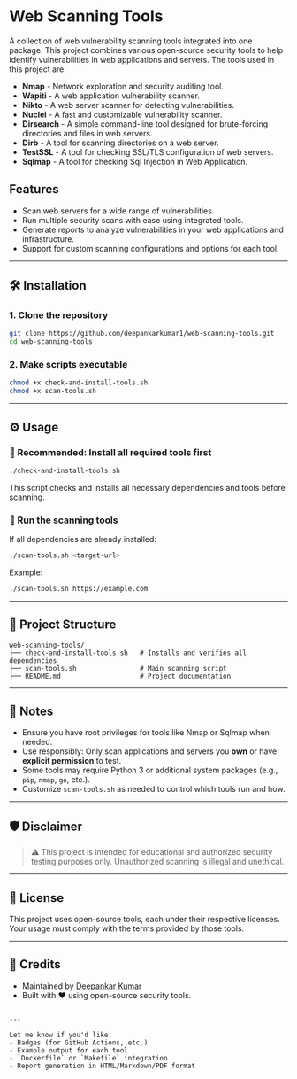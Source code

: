 # Web Scanning Tools

A collection of web vulnerability scanning tools integrated into one package. This project combines various open-source security tools to help identify vulnerabilities in web applications and servers. The tools used in this project are:

- **Nmap** - Network exploration and security auditing tool.
- **Wapiti** - A web application vulnerability scanner.
- **Nikto** - A web server scanner for detecting vulnerabilities.
- **Nuclei** - A fast and customizable vulnerability scanner.
- **Dirsearch** - A simple command-line tool designed for brute-forcing directories and files in web servers.
- **Dirb** - A tool for scanning directories on a web server.
- **TestSSL** - A tool for checking SSL/TLS configuration of web servers.
- **Sqlmap** - A tool for checking Sql Injection in Web Application.

## Features

- Scan web servers for a wide range of vulnerabilities.
- Run multiple security scans with ease using integrated tools.
- Generate reports to analyze vulnerabilities in your web applications and infrastructure.
- Support for custom scanning configurations and options for each tool.

---

## 🛠️ Installation

### 1. Clone the repository

```bash
git clone https://github.com/deepankarkumar1/web-scanning-tools.git
cd web-scanning-tools
````

### 2. Make scripts executable

```bash
chmod +x check-and-install-tools.sh
chmod +x scan-tools.sh
```

---

## ⚙️ Usage

### 🔄 Recommended: Install all required tools first

```bash
./check-and-install-tools.sh
```

This script checks and installs all necessary dependencies and tools before scanning.

### 🚀 Run the scanning tools

If all dependencies are already installed:

```bash
./scan-tools.sh <target-url>
```

Example:

```bash
./scan-tools.sh https://example.com
```

---

## 📂 Project Structure

```
web-scanning-tools/
├── check-and-install-tools.sh   # Installs and verifies all dependencies
├── scan-tools.sh                # Main scanning script
├── README.md                    # Project documentation
```

---

## 📌 Notes

* Ensure you have root privileges for tools like Nmap or Sqlmap when needed.
* Use responsibly: Only scan applications and servers you **own** or have **explicit permission** to test.
* Some tools may require Python 3 or additional system packages (e.g., `pip`, `nmap`, `go`, etc.).
* Customize `scan-tools.sh` as needed to control which tools run and how.

---

## 🛡️ Disclaimer

> ⚠️ This project is intended for educational and authorized security testing purposes only. Unauthorized scanning is illegal and unethical.

---

## 📜 License

This project uses open-source tools, each under their respective licenses. Your usage must comply with the terms provided by those tools.

---

## 🙌 Credits

* Maintained by [Deepankar Kumar](https://github.com/deepankarkumar1)
* Built with ♥ using open-source security tools.

```

---

Let me know if you'd like:
- Badges (for GitHub Actions, etc.)
- Example output for each tool
- `Dockerfile` or `Makefile` integration
- Report generation in HTML/Markdown/PDF format
```
